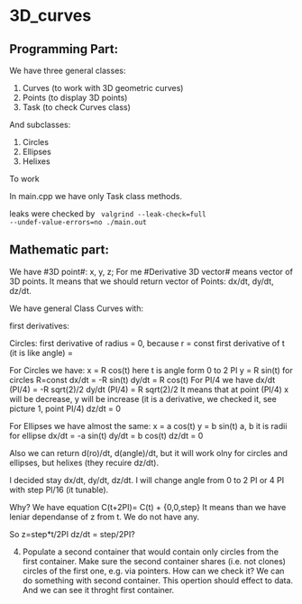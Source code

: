# 3D_curves

## Programming Part: ##
We have three general classes:
1. Curves (to work with 3D geometric curves)
2. Points (to display 3D points)
3. Task (to check Curves class)

And subclasses:
1. Circles
2. Ellipses
3. Helixes

To work 

In main.cpp we have only Task class methods.

leaks were checked by 
<code> valgrind --leak-check=full --undef-value-errors=no ./main.out </code>



## Mathematic part: ##
We have #3D point#: x, y, z;
For me #Derivative 3D vector# means vector of 3D points. It means that we should return vector of Points: dx/dt, dy/dt, dz/dt. 

We have general Class Curves with:










first derivatives:

Circles:
first derivative of radius = 0, because r = const
first derivative of t (it is like angle) = 




For Circles we have:
x = R cos(t) here t is angle form 0 to 2 PI 
y = R sin(t)
for circles R=const
dx/dt = -R sin(t)
dy/dt = R cos(t)
For PI/4 we have
dx/dt (PI/4) = -R sqrt(2)/2
dy/dt (PI/4)  = R sqrt(2)/2
It means that at point (PI/4) x will be decrease, y will be increase (it is a derivative, we checked it, see picture 1, point PI/4) 
dz/dt = 0

For Ellipses we have almost the same:
x = a cos(t)
y = b sin(t)
a, b it is radii for ellipse
dx/dt = -a sin(t)
dy/dt = b cos(t)
dz/dt = 0



Also we can return d(ro)/dt, d(angle)/dt, but it will work olny for circles and ellipses, but helixes (they recuire dz/dt).

I decided stay dx/dt, dy/dt, dz/dt.
I will change angle from 0 to 2 PI or 4 PI with step PI/16 (it tunable).

Why?
We have equation C(t+2PI)= C(t) + {0,0,step}
It means than we have leniar dependanse of z from t. We do not have any.

So z=step*t/2PI
dz/dt = step/2PI?


4. Populate a second container that would contain only circles from the first container. Make sure the second container shares (i.e. not clones) circles of the first one, e.g. via pointers.
How can we check it?
We can do something with second container. This opertion should effect to data. And we can see it throght first container.
